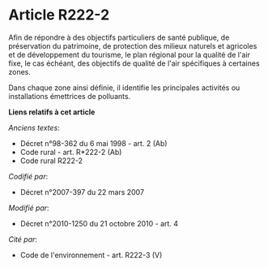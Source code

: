 # Article R222-2

Afin de répondre à des objectifs particuliers de santé publique, de préservation du patrimoine, de protection des milieux
naturels et agricoles et de développement du tourisme, le plan régional pour la qualité de l'air fixe, le cas échéant, des
objectifs de qualité de l'air spécifiques à certaines zones.

Dans chaque zone ainsi définie, il identifie les principales activités ou installations émettrices de polluants.

**Liens relatifs à cet article**

_Anciens textes_:

  - Décret n°98-362 du 6 mai 1998 - art. 2 (Ab)
  - Code rural - art. R*222-2 (Ab)
  - Code rural R222-2

_Codifié par_:

  - Décret n°2007-397 du 22 mars 2007

_Modifié par_:

  - Décret n°2010-1250 du 21 octobre 2010 - art. 4

_Cité par_:

  - Code de l'environnement - art. R222-3 (V)
